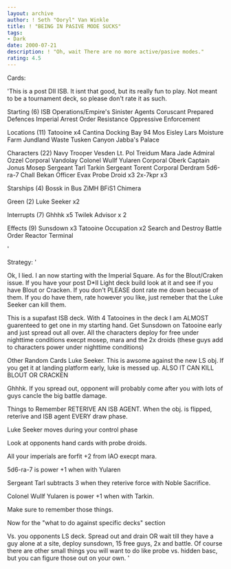 ```yaml
---
layout: archive
author: ! Seth "Ooryl" Van Winkle
title: ! "BEING IN PASIVE MODE SUCKS"
tags:
- Dark
date: 2000-07-21
description: ! "Oh, wait There are no more active/pasive modes."
rating: 4.5
---
```

Cards: 

'This is a post DII ISB.  It isnt that good, but its really fun to play. Not meant to be a tournament deck, so please don't rate it as such.

Starting (6)
ISB Operations/Empire's Sinister Agents
Coruscant
Prepared Defences
Imperial Arrest Order
Resistance
Oppressive Enforcement

Locations (11)
Tatooine x4
Cantina
Docking Bay 94
Mos Eisley
Lars Moisture Farm
Jundland Waste
Tusken Canyon
Jabba's Palace

Characters (22)
Navy Trooper Vesden
Lt. Pol Treidum
Mara Jade
Admiral Ozzel
Corporal Vandolay
Colonel Wullf Yularen
Corporal Oberk
Captain Jonus
Mosep
Sergeant Tarl
Tarkin
Sergeant Torent
Corporal Derdram
5d6-ra-7
Chall Bekan
Officer Evax
Probe Droid x3
2x-7kpr x3

Starships (4)
Bossk in Bus
ZiMH
BFiS1
Chimera

Green (2)
Luke Seeker x2

Interrupts (7)
Ghhhk x5
Twilek Advisor x 2

Effects (9)
Sunsdown x3
Tatooine Occupation x2
Search and Destroy
Battle Order
Reactor Terminal


'

Strategy: '

Ok, I lied.  I an now starting with the Imperial Square.  As for the Blout/Craken issue.  If you have your post D*II Light deck build look at it and see if you have Blout or Cracken.  If you don't PLEASE dont rate me down becuase of them.  If you do have them, rate however you like, just remeber that the Luke Seeker can kill them.


This is a supafast ISB deck.  With 4 Tatooines in the deck I am ALMOST guarenteed to get one in my starting hand.  Get Sunsdown on Tatooine early and just spread out all over.  All the characters deploy for free under nighttime conditions execpt mosep, mara and the 2x droids (these guys add to characters power under nighttime conditions)

Other Random Cards
Luke Seeker.  This is awsome against the new LS obj.  If you get it at landing platform early, luke is messed up. ALSO IT CAN KILL BLOUT OR CRACKEN

Ghhhk.	If you spread out, opponent will probably come after you with lots of guys cancle the big battle damage.

Things to Remember
RETERIVE AN ISB AGENT.	When the obj. is flipped, reterive and ISB agent EVERY draw phase.

Luke Seeker moves during your control phase

Look at opponents hand cards with probe droids.

All your imperials are forfit +2 from IAO execpt mara.

5d6-ra-7 is power +1 when with Yularen

Sergeant Tarl subtracts 3 when they reterive force with Noble Sacrifice.

Colonel Wullf Yularen is power +1 when with Tarkin.

Make sure to remember those things.

Now for the "what to do against specific decks" section

Vs. you opponents LS deck.  Spread out and drain OR wait till they have a guy alone at a site, deploy sunsdown, 15 free guys, 2x and battle.  Of course there are other small things you will want to do like probe vs. hidden basc, but you can figure those out on your own.
'